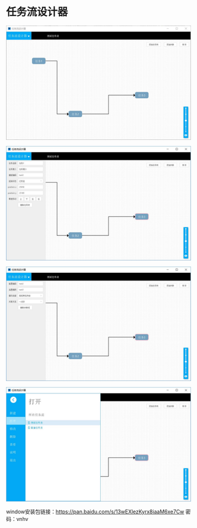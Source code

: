 # 任务流设计器

![任务流设计器](https://github.com/Xchunguang/TaskFlowDesigner/blob/master/src/main/resources/pages/images/main1.JPG)

![任务流设计器](https://github.com/Xchunguang/TaskFlowDesigner/blob/master/src/main/resources/pages/images/main2.JPG)

![任务流设计器](https://github.com/Xchunguang/TaskFlowDesigner/blob/master/src/main/resources/pages/images/main3.JPG)

![任务流设计器](https://github.com/Xchunguang/TaskFlowDesigner/blob/master/src/main/resources/pages/images/main4.JPG)



window安装包链接：https://pan.baidu.com/s/13wEXlezKyrx8iaaM6xe7Cw 密码：vnhv

